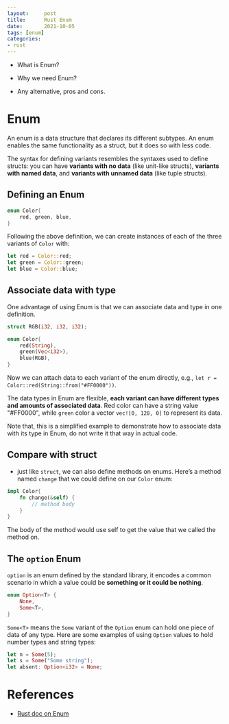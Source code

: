 ```yaml
---
layout:     post
title:      Rust Enum
date:       2021-10-05
tags: [enum]
categories: 
- rust
---
```


- What is Enum?


- Why we need Enum?


- Any alternative, pros and cons.

# Enum
An enum is a data structure that declares its different subtypes. An enum enables the same functionality as a struct, but it does so with less code. 

The syntax for defining variants resembles the syntaxes used to define structs: you can have **variants with no data** (like unit-like structs), **variants with named data**, and **variants with unnamed data** (like tuple structs).

## Defining an Enum
```rust
enum Color{
    red, green, blue,
}
```

Following the above definition, we can create instances of each of the three variants of `Color` with:
```rust
let red = Color::red;
let green = Color::green;
let blue = Color::blue;
```

## Associate data with type
One advantage of using Enum is that we can associate data and type in one definition. 

```rust
struct RGB(i32, i32, i32);

enum Color{
    red(String),
    green(Vec<i32>),
    blue(RGB),
}
```
Now we can attach data to each variant of the enum directly, e.g., `let r = Color::red(String::from("#FF0000"))`.

The data types in Enum are flexible, **each variant can have different types and amounts of associated data**. Red color can have a string value "#FF0000", while `green` color a vector `vec![0, 128, 0]` to represent its data. 

Note that, this is a simplified example to demonstrate how to associate data with its type in Enum, do not write it that way in actual code.


## Compare with struct
- just like `struct`, we can also define methods on enums. Here’s a method named `change` that we could define on our `Color` enum:
```rust
impl Color{
    fn change(&self) { 
        // method body
    }
}
```
The body of the method would use self to get the value that we called the method on.


## The `option` Enum
`option` is an enum defined by the standard library, it encodes a common scenario in which a value could be **something or it could be nothing**. 
```rust
enum Option<T> {
    None, 
    Some<T>,
}
```
`Some<T>` means the `Some` variant of the `Option` enum can hold one piece of data of any type. Here are some examples of using `Option` values to hold number types and string types:
```rust
let n = Some(5);
let s = Some("Some string");
let absent: Option<i32> = None;
```



# References
- [Rust doc on Enum](https://doc.rust-lang.org/book/ch06-01-defining-an-enum.html)
